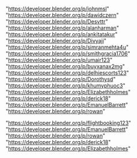 "https://developer.blender.org/p/johnmsl"
"https://developer.blender.org/p/dawidczern"
"https://developer.blender.org/p/Desvttr"
"https://developer.blender.org/p/alanharman"
"https://developer.blender.org/p/ankitatakur"
"https://developer.blender.org/p/Divyaji"
"https://developer.blender.org/p/simranmehta4u"
"https://developer.blender.org/p/smithgracia1706"
"https://developer.blender.org/p/umair123"
"https://developer.blender.org/p/buyxanax2mg"
"https://developer.blender.org/p/delhiescorts123"
"https://developer.blender.org/p/Dorothysd"
"https://developer.blender.org/p/khumyphuoc3"
"https://developer.blender.org/p/Elizabethholmes"
"https://developer.blender.org/p/derick18"
"https://developer.blender.org/p/EmanuelBarrett"
"https://developer.blender.org/p/rowan"
 
"https://developer.blender.org/p/flightbooking123"
"https://developer.blender.org/p/EmanuelBarrett"
"https://developer.blender.org/p/rowan"
"https://developer.blender.org/p/derick18"
"https://developer.blender.org/p/Elizabethholmes"
 
